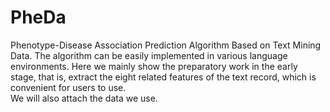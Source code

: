# PheDa
Phenotype-Disease Association Prediction Algorithm Based on Text Mining Data. 
The algorithm can be easily implemented in various language environments. 
Here we mainly show the preparatory work in the early stage, 
that is, extract the eight related features of the text record, which is convenient for users to use.  
We will also attach the data we use.
